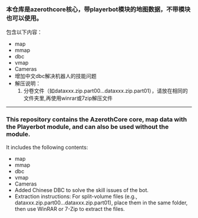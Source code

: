  ### 本仓库是azerothcore核心，带playerbot模块的地图数据，不带模块也可以使用。
 
 包含以下内容：
 - map
- mmap
- dbc
- vmap
- Cameras
- 增加中文dbc解决机器人的技能问题
- 解压说明：
   1. 分卷文件（如dataxxx.zip.part00...dataxxx.zip.part01），请放在相同的文件夹里,再使用winrar或7zip解压文件
---

### This repository contains the AzerothCore core, map data with the Playerbot module, and can also be used without the module.
It includes the following contents:
- map
- mmap
- dbc
- vmap
- Cameras
- Added Chinese DBC to solve the skill issues of the bot.
- Extraction instructions:
For split-volume files (e.g., dataxxx.zip.part00...dataxxx.zip.part01), place them in the same folder, then use WinRAR or 7-Zip to extract the files.
